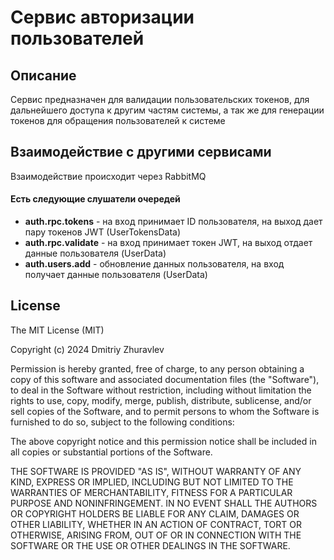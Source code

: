 # Сервис авторизации пользователей

## Описание

Сервис предназначен для валидации пользовательских токенов, для дальнейшего доступа к другим частям системы, а так же для генерации токенов для обращения пользователей к системе

## Взаимодействие с другими сервисами

Взаимодействие происходит через RabbitMQ

#### Есть следующие слушатели очередей
* **auth.rpc.tokens** - на вход принимает ID пользователя, на выход дает пару токенов JWT (UserTokensData)
* **auth.rpc.validate** - на вход принимает токен JWT, на выход отдает данные пользователя (UserData)
* **auth.users.add** - обновление данных пользователя, на вход получает данные пользователя (UserData)


## License

The MIT License (MIT)

Copyright (c) 2024 Dmitriy Zhuravlev

Permission is hereby granted, free of charge, to any person obtaining a copy of this software and associated documentation files (the "Software"), to deal in the Software without restriction, including without limitation the rights to use, copy, modify, merge, publish, distribute, sublicense, and/or sell copies of the Software, and to permit persons to whom the Software is furnished to do so, subject to the following conditions:

The above copyright notice and this permission notice shall be included in all copies or substantial portions of the Software.

THE SOFTWARE IS PROVIDED "AS IS", WITHOUT WARRANTY OF ANY KIND, EXPRESS OR IMPLIED, INCLUDING BUT NOT LIMITED TO THE WARRANTIES OF MERCHANTABILITY, FITNESS FOR A PARTICULAR PURPOSE AND NONINFRINGEMENT. IN NO EVENT SHALL THE AUTHORS OR COPYRIGHT HOLDERS BE LIABLE FOR ANY CLAIM, DAMAGES OR OTHER LIABILITY, WHETHER IN AN ACTION OF CONTRACT, TORT OR OTHERWISE, ARISING FROM, OUT OF OR IN CONNECTION WITH THE SOFTWARE OR THE USE OR OTHER DEALINGS IN THE SOFTWARE.
